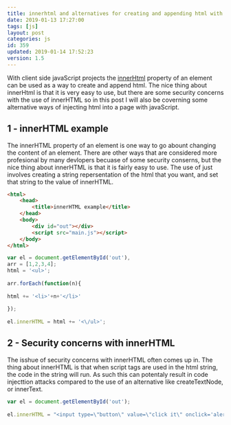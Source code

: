 ```yaml
---
title: innerhtml and alternatives for creating and appending html with javaScript
date: 2019-01-13 17:27:00
tags: [js]
layout: post
categories: js
id: 359
updated: 2019-01-14 17:52:23
version: 1.5
---
```


With client side javaScript projects the [innerHtml](https://developer.mozilla.org/en-US/docs/Web/API/Element/innerHTML) property of an element can be used as a way to create and append html. The nice thing about innerHtml is that it is very easy to use, but there are some security concerns with the use of innerHTML so in this post I will also be coverning some alternative ways of injecting html into a page with javaScript. 

<!-- more -->

## 1 - innerHTML example

The innerHTML property of an element is one way to go abount changing the content of an element. There are other ways that are considered more profesional by many devlopers becuase of some security conserns, but the nice thing about innerHTML is that it is fairly easy to use. The use of just involves creating a string repersentation of the html that you want, and set that string to the value of innerHTML.

```html
<html>
    <head>
        <title>innerHTML example</title>
    </head>
    <body>
        <div id="out"></div>
        <script src="main.js"></script>
    </body>
</html>
```

```js
var el = document.getElementById('out'),
arr = [1,2,3,4];
html = '<ul>';
 
arr.forEach(function(n){
 
html += '<li>'+n+'</li>'
 
});
 
el.innerHTML = html += '<\/ul>';
```

## 2 - Security concerns with innerHTML

The isshue of security concerns with innerHTML often comes up in. The thing about innerHTML is that when script tags are used in the html string, the code in the string will run. As such this can potentaly result in code injecttion attacks compared to the use of an alternative like createTextNode, or innerText.

```js
var el = document.getElementById('out');
 
el.innerHTML = "<input type=\"button\" value=\"click it\" onclick='alert(\"bad times\")'>";
```
